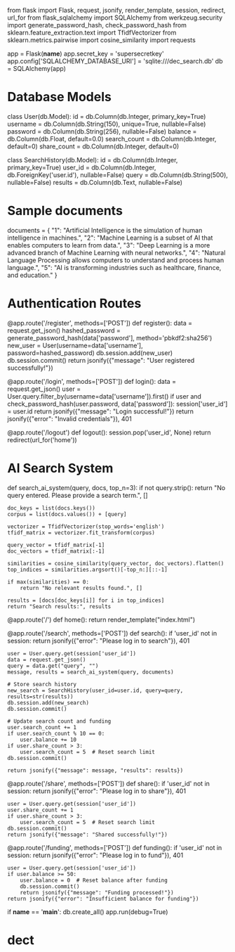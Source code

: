 from flask import Flask, request, jsonify, render_template, session, redirect, url_for
from flask_sqlalchemy import SQLAlchemy
from werkzeug.security import generate_password_hash, check_password_hash
from sklearn.feature_extraction.text import TfidfVectorizer
from sklearn.metrics.pairwise import cosine_similarity
import requests

app = Flask(__name__)
app.secret_key = 'supersecretkey'
app.config['SQLALCHEMY_DATABASE_URI'] = 'sqlite:///dec_search.db'
db = SQLAlchemy(app)

# Database Models
class User(db.Model):
    id = db.Column(db.Integer, primary_key=True)
    username = db.Column(db.String(150), unique=True, nullable=False)
    password = db.Column(db.String(256), nullable=False)
    balance = db.Column(db.Float, default=0.0)
    search_count = db.Column(db.Integer, default=0)
    share_count = db.Column(db.Integer, default=0)

class SearchHistory(db.Model):
    id = db.Column(db.Integer, primary_key=True)
    user_id = db.Column(db.Integer, db.ForeignKey('user.id'), nullable=False)
    query = db.Column(db.String(500), nullable=False)
    results = db.Column(db.Text, nullable=False)

# Sample documents
documents = {
    "1": "Artificial Intelligence is the simulation of human intelligence in machines.",
    "2": "Machine Learning is a subset of AI that enables computers to learn from data.",
    "3": "Deep Learning is a more advanced branch of Machine Learning with neural networks.",
    "4": "Natural Language Processing allows computers to understand and process human language.",
    "5": "AI is transforming industries such as healthcare, finance, and education."
}

# Authentication Routes
@app.route('/register', methods=['POST'])
def register():
    data = request.get_json()
    hashed_password = generate_password_hash(data['password'], method='pbkdf2:sha256')
    new_user = User(username=data['username'], password=hashed_password)
    db.session.add(new_user)
    db.session.commit()
    return jsonify({"message": "User registered successfully!"})

@app.route('/login', methods=['POST'])
def login():
    data = request.get_json()
    user = User.query.filter_by(username=data['username']).first()
    if user and check_password_hash(user.password, data['password']):
        session['user_id'] = user.id
        return jsonify({"message": "Login successful!"})
    return jsonify({"error": "Invalid credentials"}), 401

@app.route('/logout')
def logout():
    session.pop('user_id', None)
    return redirect(url_for('home'))

# AI Search System
def search_ai_system(query, docs, top_n=3):
    if not query.strip():
        return "No query entered. Please provide a search term.", []
    
    doc_keys = list(docs.keys())
    corpus = list(docs.values()) + [query]
    
    vectorizer = TfidfVectorizer(stop_words='english')
    tfidf_matrix = vectorizer.fit_transform(corpus)
    
    query_vector = tfidf_matrix[-1]
    doc_vectors = tfidf_matrix[:-1]
    
    similarities = cosine_similarity(query_vector, doc_vectors).flatten()
    top_indices = similarities.argsort()[-top_n:][::-1]
    
    if max(similarities) == 0:
        return "No relevant results found.", []
    
    results = [docs[doc_keys[i]] for i in top_indices]
    return "Search results:", results

@app.route('/')
def home():
    return render_template("index.html")

@app.route('/search', methods=['POST'])
def search():
    if 'user_id' not in session:
        return jsonify({"error": "Please log in to search"}), 401
    
    user = User.query.get(session['user_id'])
    data = request.get_json()
    query = data.get("query", "")
    message, results = search_ai_system(query, documents)
    
    # Store search history
    new_search = SearchHistory(user_id=user.id, query=query, results=str(results))
    db.session.add(new_search)
    db.session.commit()
    
    # Update search count and funding
    user.search_count += 1
    if user.search_count % 10 == 0:
        user.balance += 10
    if user.share_count > 3:
        user.search_count = 5  # Reset search limit
    db.session.commit()
    
    return jsonify({"message": message, "results": results})

@app.route('/share', methods=['POST'])
def share():
    if 'user_id' not in session:
        return jsonify({"error": "Please log in to share"}), 401
    
    user = User.query.get(session['user_id'])
    user.share_count += 1
    if user.share_count > 3:
        user.search_count = 5  # Reset search limit
    db.session.commit()
    return jsonify({"message": "Shared successfully!"})

@app.route('/funding', methods=['POST'])
def funding():
    if 'user_id' not in session:
        return jsonify({"error": "Please log in to fund"}), 401
    
    user = User.query.get(session['user_id'])
    if user.balance >= 50:
        user.balance = 0  # Reset balance after funding
        db.session.commit()
        return jsonify({"message": "Funding processed!"})
    return jsonify({"error": "Insufficient balance for funding"})

if __name__ == '__main__':
    db.create_all()
    app.run(debug=True)
# dect
